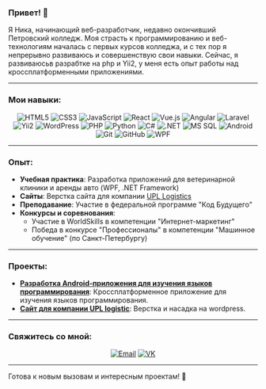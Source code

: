 ### Привет! 👋

Я Ника, начинающий веб-разработчик, недавно окончивший Петровский колледж. Моя страсть к программированию и веб-технологиям началась с первых курсов колледжа, и с тех пор я непрерывно развиваюсь и совершенствую свои навыки. Сейчас, я развиваюсьв разрабтке на php и Yii2, у меня есть опыт работы над кроссплатформенными приложениями.

---

### Мои навыки:

<div align="center">
  <img src="https://img.shields.io/badge/HTML5-%23E34F26.svg?style=for-the-badge&logo=html5&logoColor=white" alt="HTML5">
  <img src="https://img.shields.io/badge/CSS3-%231572B6.svg?style=for-the-badge&logo=css3&logoColor=white" alt="CSS3">
  <img src="https://img.shields.io/badge/JavaScript-%23F7DF1E.svg?style=for-the-badge&logo=javascript&logoColor=black" alt="JavaScript">
  <img src="https://img.shields.io/badge/React-%2361DAFB.svg?style=for-the-badge&logo=react&logoColor=black" alt="React">
  <img src="https://img.shields.io/badge/Vue.js-%234FC08D.svg?style=for-the-badge&logo=vue.js&logoColor=white" alt="Vue.js">
  <img src="https://img.shields.io/badge/Angular-%23DD0031.svg?style=for-the-badge&logo=angular&logoColor=white" alt="Angular">
  <img src="https://img.shields.io/badge/Laravel-%23FF2D20.svg?style=for-the-badge&logo=laravel&logoColor=white" alt="Laravel">
  <img src="https://img.shields.io/badge/Yii2-%230F52BA.svg?style=for-the-badge&logo=yii&logoColor=white" alt="Yii2">
  <img src="https://img.shields.io/badge/WordPress-%2321759B.svg?style=for-the-badge&logo=wordpress&logoColor=white" alt="WordPress">
  <img src="https://img.shields.io/badge/PHP-%23777BB4.svg?style=for-the-badge&logo=php&logoColor=white" alt="PHP">
  <img src="https://img.shields.io/badge/Python-%233776AB.svg?style=for-the-badge&logo=python&logoColor=white" alt="Python">
  <img src="https://img.shields.io/badge/C%23-%23239120.svg?style=for-the-badge&logo=c-sharp&logoColor=white" alt="C#">
  <img src="https://img.shields.io/badge/.NET-%235C2D91.svg?style=for-the-badge&logo=dotnet&logoColor=white" alt=".NET">
  <img src="https://img.shields.io/badge/MS%20SQL-%23CC2927.svg?style=for-the-badge&logo=microsoft-sql-server&logoColor=white" alt="MS SQL">
  <img src="https://img.shields.io/badge/Android-%233DDC84.svg?style=for-the-badge&logo=android&logoColor=white" alt="Android">
  <img src="https://img.shields.io/badge/Git-%23F05032.svg?style=for-the-badge&logo=git&logoColor=white" alt="Git">
  <img src="https://img.shields.io/badge/GitHub-%23181717.svg?style=for-the-badge&logo=github&logoColor=white" alt="GitHub">
  <img src="https://img.shields.io/badge/WPF-%230BA9E0.svg?style=for-the-badge&logoColor=white" alt="WPF">
</div>

---

### Опыт:

- **Учебная практика**: Разработка приложений для ветеринарной клиники и аренды авто (WPF, .NET Framework)
- **Сайты**: Верстка сайта для компании [UPL Logistics](https://upl-logisticks.ru/)
- **Преподавание**: Участие в федеральной программе "Код Будущего"
- **Конкурсы и соревнования**:
  - Участие в WorldSkills в компетенции "Интернет-маркетинг"
  - Победа в конкурсе "Профессионалы" в компетенции "Машинное обучение" (по Санкт-Петербургу)

---

### Проекты:

- **[Разработка Android-приложения для изучения языков программирования]((https://github.com/NyanNyanKo17/python-learning-app))**: Кроссплатформенное приложение для изучения языков программирования.
- **[Сайт для компании UPL logistic]([ссылка](https://upl-logisticks.ru/))**: Верстка и насадка на wordpress.

---

### Свяжитесь со мной:
<div align="center">
  <a href="mailto:elainewoods@yandex.ru"><img src="https://img.shields.io/badge/Email-D14836.svg?style=for-the-badge&logo=gmail&logoColor=white" alt="Email"></a>
  <a href="https://vk.com/nikateras"><img src="https://img.shields.io/badge/VK-4680C2.svg?style=for-the-badge&logo=vk&logoColor=white" alt="VK"></a>
</div>

---

Готова к новым вызовам и интересным проектам! 🚀
